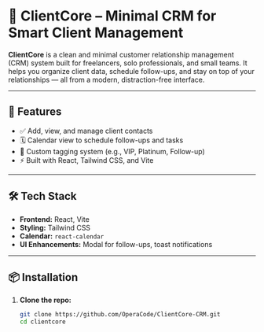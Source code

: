 # 📇 ClientCore – Minimal CRM for Smart Client Management

**ClientCore** is a clean and minimal customer relationship management (CRM) system built for freelancers, solo professionals, and small teams. It helps you organize client data, schedule follow-ups, and stay on top of your relationships — all from a modern, distraction-free interface.

---

## 🚀 Features

- ✅ Add, view, and manage client contacts
- 🗓️ Calendar view to schedule follow-ups and tasks
- 🔖 Custom tagging system (e.g., VIP, Platinum, Follow-up)
- ⚡ Built with React, Tailwind CSS, and Vite

---

## 🛠 Tech Stack

- **Frontend:** React, Vite
- **Styling:** Tailwind CSS
- **Calendar:** `react-calendar`
- **UI Enhancements:** Modal for follow-ups, toast notifications

---

## 📦 Installation

1. **Clone the repo:**
   ```bash
   git clone https://github.com/OperaCode/ClientCore-CRM.git
   cd clientcore
